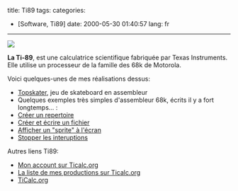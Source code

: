 title: Ti89
tags:
categories:
- [Software, Ti89]
date: 2000-05-30 01:40:57
lang: fr
---

![](ti89.gif)

**La Ti-89**, est une calculatrice scientifique fabriquée par Texas Instruments. Elle utilise un processeur de la famille des 68k de Motorola.

Voici quelques-unes de mes réalisations dessus:

*   [Topskater](/2000/05/29/Topskater-sur-Ti89/), jeu de skateboard en assembleur
*   Quelques exemples très simples d'assembleur 68k, écrits il y a fort longtemps... :
  *   [Créer un repertoire](createfolder.asm)
  *   [Créer et écrire un fichier](createwritefile.asm)
  *   [Afficher un "sprite" à l'écran](putsprite.asm)
  *   [Stopper les interuptions](stopint.asm)

Autres liens Ti89:

 * [Mon account sur Ticalc.org](http://www.ticalc.org/cgi-bin/acct-view.cgi?userid=7338)
 * [La liste de mes productions sur Ticalc.org](http://www.ticalc.org/archives/files/authors/28/2843.html)
 * [TiCalc.org](http://www.ticalc.org/)
